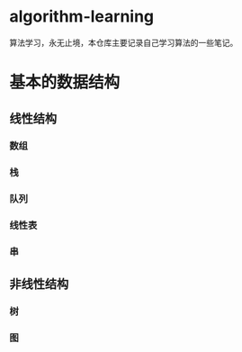 # algorithm-learning
算法学习，永无止境，本仓库主要记录自己学习算法的一些笔记。
# 基本的数据结构
## 线性结构
### 数组
### 栈
### 队列
### 线性表
### 串
## 非线性结构
### 树
### 图
